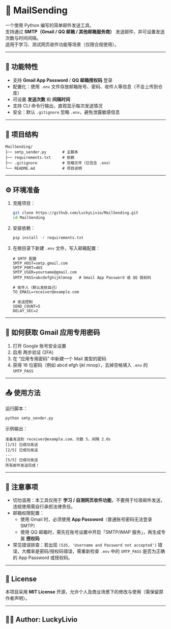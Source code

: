 # 📧 MailSending

一个使用 Python 编写的简单邮件发送工具。  
支持通过 **SMTP（Gmail / QQ 邮箱 / 其他邮箱服务商）** 发送邮件，并可设置发送次数与时间间隔。  
适用于学习、测试网页收件功能等场景（仅限合规使用）。

---

## 🚀 功能特性
- 支持 **Gmail App Password** / **QQ 邮箱授权码** 登录
- 配置化：使用 `.env` 文件存放邮箱账号、密码、收件人等信息（不会上传到仓库）
- 可设置 **发送次数** 和 **间隔时间**
- 支持 CLI 命令行输出，直观显示每次发送情况
- 安全：默认 `.gitignore` 忽略 `.env`，避免泄露敏感信息

---

## 📂 项目结构
```
MailSending/
├── smtp_sender.py       # 主脚本
├── requirements.txt     # 依赖
├── .gitignore           # 忽略文件（已包含 .env）
└── README.md            # 项目说明
```

---

## ⚙️ 环境准备

1. 克隆项目：
   ```bash
   git clone https://github.com/LuckyLivio/MailSending.git
   cd MailSending
   ```

2. 安装依赖：
   ```bash
   pip install -r requirements.txt
   ```

3. 在根目录下新建 `.env` 文件，写入邮箱配置：
   ```env
   # SMTP 配置
   SMTP_HOST=smtp.gmail.com
   SMTP_PORT=465
   SMTP_USER=yourname@gmail.com
   SMTP_PASS=abcdefghijklmnop   # Gmail App Password 或 QQ 授权码

   # 收件人（默认发给自己）
   TO_EMAIL=receiver@example.com

   # 发送控制
   SEND_COUNT=5
   DELAY_SEC=2
   ```

---

## 🔑 如何获取 Gmail 应用专用密码
1. 打开 Google 账号安全设置
2. 启用 两步验证 (2FA)
3. 在 “应用专用密码” 中新建一个 Mail 类型的密码
4. 获得 16 位密码（例如 abcd efgh ijkl mnop），去掉空格填入 `.env` 的 `SMTP_PASS`

---

## 📤 使用方法

运行脚本：
```bash
python smtp_sender.py
```

示例输出：
```
准备发送到 receiver@example.com，次数 5，间隔 2.0s
[1/5] 已成功发送
[2/5] 已成功发送
...
[5/5] 已成功发送
所有邮件发送完成！
```

---

## 📌 注意事项
- 切勿滥用：本工具仅用于 **学习 / 自测网页收件功能**，不要用于垃圾邮件发送，违规使用需自行承担法律责任。
- 邮箱权限配置：
  - 使用 Gmail 时，必须使用 **App Password**（普通账号密码无法登录 SMTP）
  - 使用 QQ 邮箱时，需先在账号设置中开启「SMTP/IMAP 服务」，再生成专属 **授权码**
- 常见错误排查：若出现 `(535, 'Username and Password not accepted')` 错误，大概率是密码/授权码错误，需重新检查 `.env` 中的 `SMTP_PASS` 是否为正确的 App Password 或授权码。

---

## 📜 License

本项目采用 **MIT License** 开源，允许个人及商业场景下的修改与使用（需保留原作者声明）。

---

## 👨‍💻 Author: LuckyLivio
